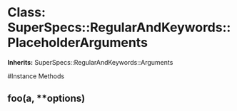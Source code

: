 # Class: SuperSpecs::RegularAndKeywords::PlaceholderArguments
**Inherits:** SuperSpecs::RegularAndKeywords::Arguments
    




#Instance Methods
## foo(a, **options) [](#method-i-foo)

